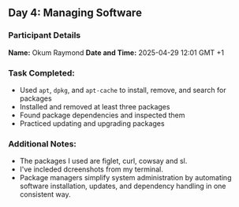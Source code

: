 ## Day 4: Managing Software

### Participant Details
__Name:__ Okum Raymond
__Date and Time:__ 2025-04-29 12:01 GMT +1

### Task Completed:
- Used `apt`, `dpkg`, and `apt-cache` to install, remove, and search for packages
- Installed and removed at least three packages
- Found package dependencies and inspected them
- Practiced updating and upgrading packages

### Additional Notes:
- The packages I used are figlet, curl, cowsay and sl.
- I've incleded dcreenshots from my terminal.
- Package managers simplify system administration by automating software installation, updates, and dependency handling in one consistent way.
